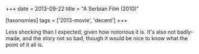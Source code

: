 +++
date = 2013-09-22
title = "A Serbian Film (2010)"

[taxonomies]
tags = ['2013-movie', 'decent']
+++

Less shocking than I expected, given how notorious it is. It\'s also not
badly-made, and the story not so bad, though it would be nice to know
what the point of it all is.
